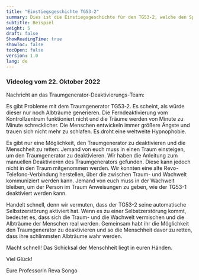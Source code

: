 ```yaml
---
title: "Einstiegsgeschichte TG53-2"
summary: Dies ist die Einstiegsgeschichte für den TG53-2, welche den Spielenden vor Beginn des Spiels vermittelt wird.
subtitle: Beispiel
weight: 5
draft: false
ShowReadingTime: true
showToc: false
tocOpen: false
version: 1.0
lang: de
---
```


### Videolog vom 22. Oktober 2022

Nachricht an das Traumgenerator-Deaktivierungs-Team:

Es gibt Probleme mit dem Traumgenerator TG53-2. Es scheint, als würde dieser nur noch Albträume generieren. Die Ferndeaktivierung vom Kontrollzentrum funktioniert nicht und die Träume werden von Minute zu Minute schrecklicher. Die Menschen entwickeln immer größere Ängste und trauen sich nicht mehr zu schlafen. Es droht eine weltweite Hypnophobie.

Es gibt nur eine Möglichkeit, den Traumgenerator zu deaktivieren und die Menschheit zu retten: Jemand von euch muss in einen Traum einsteigen, um den Traumgenerator zu deaktivieren. Wir haben die Anleitung zum manuellen Deaktivieren des Traumgenerators gefunden. Diese kann jedoch nicht in den Traum mitgenommen werden. Wir konnten eine alte Revo-Telefono-Verbindung herstellen, über die zwischen Traum- und Wachwelt kommuniziert werden kann. Jemand von euch muss in der Wachwelt bleiben, um der Person im Traum Anweisungen zu geben, wie der TG53-1 deaktiviert werden kann.

Handelt schnell, denn wir vermuten, dass der TG53-2 seine automatische Selbstzerstörung aktiviert hat. Wenn es zu einer Selbstzerstörung kommt, bedeutet es, dass sich die Traum- und die Wachwelt vermischen und die Albträume der Menschen real werden. Gemeinsam habt ihr die Möglichkeit den Traumgenerator zu deaktivieren und so die Menschheit davor zu retten, dass ihre schlimmsten Albträume wahr werden.

Macht schnell! Das Schicksal der Menschheit liegt in euren Händen. 

Viel Glück!

Eure Professorin Reva Songo


